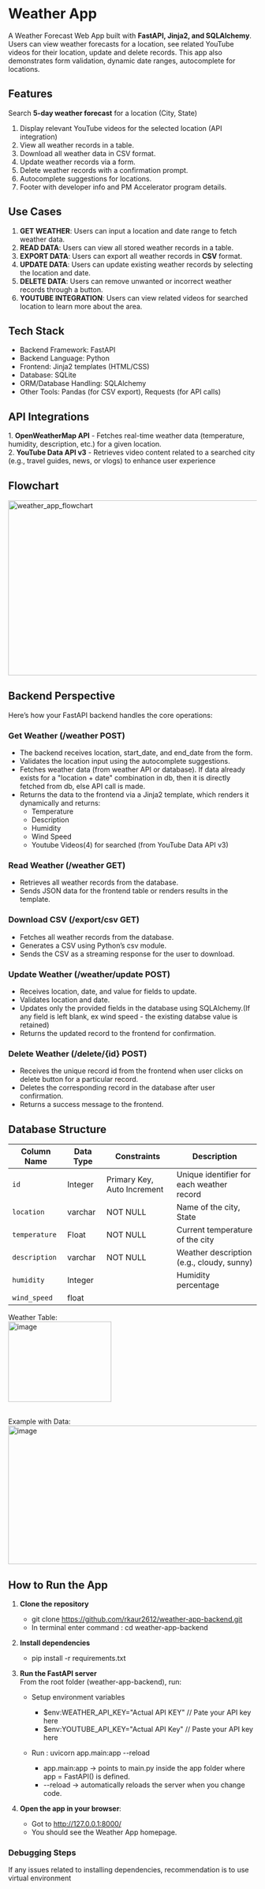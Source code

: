 <h1>Weather App</h1>

A Weather Forecast Web App built with <b>FastAPI, Jinja2, and SQLAlchemy</b>. Users can view weather forecasts for a location, see related YouTube videos for their location, update and delete records. This app also demonstrates form validation, dynamic date ranges, autocomplete for locations.

<h2>Features</h2>

Search <b>5-day weather forecast</b> for a location (City, State)
<ol>
<li>Display relevant YouTube videos for the selected location (API integration)</li>
<li>View all weather records in a table.</li>
<li>Download all weather data in CSV format.</li>
<li>Update weather records via a form.</li>
<li>Delete weather records with a confirmation prompt.</li>
<li>Autocomplete suggestions for locations.</li>
<li>Footer with developer info and PM Accelerator program details.</li>
</ol>

<h2>Use Cases</h2>

1. <b>GET WEATHER</b>: Users can input a location and date range to fetch weather data.
2. <b>READ DATA</b>: Users can view all stored weather records in a table.
3. <b>EXPORT DATA</b>: Users can export all weather records in <b>CSV</b> format.
4. <b>UPDATE DATA</b>: Users can update existing weather records by selecting the location and date.
5. <b>DELETE DATA</b>: Users can remove unwanted or incorrect weather records through a button.
6. <b>YOUTUBE INTEGRATION</b>: Users can view related videos for searched location to learn more about the area.

<h2>Tech Stack</h2>
<ul>
<li>Backend Framework: FastAPI</li>
<li>Backend Language: Python</li>
<li>Frontend: Jinja2 templates (HTML/CSS)</li>
<li>Database: SQLite</li>
<li>ORM/Database Handling: SQLAlchemy</li>
<li>Other Tools: Pandas (for CSV export), Requests (for API calls)</li>
</ul>

<h2>API Integrations</h2>
1. <b>OpenWeatherMap API</b> - Fetches real-time weather data (temperature, humidity, description, etc.) for a given location.<br/>
2. <b>YouTube Data API v3</b> - Retrieves video content related to a searched city (e.g., travel guides, news, or vlogs) to enhance user experience

<h2>Flowchart</h2>
<img width="768" height="355" alt="weather_app_flowchart" src="https://github.com/user-attachments/assets/74554119-12d5-44ec-b1ff-e6b1c4c6b9fd" />

<h2>Backend Perspective</h2>

Here’s how your FastAPI backend handles the core operations:

<h3>Get Weather (/weather POST)</h3>

- The backend receives location, start_date, and end_date from the form.
- Validates the location input using the autocomplete suggestions.
- Fetches weather data (from weather API or database). If data already exists for a "location + date" combination in db, then it is directly fetched from db, else API call is made.
- Returns the data to the frontend via a Jinja2 template, which renders it dynamically and returns:
   - Temperature
   - Description
   - Humidity
   - Wind Speed
   - Youtube Videos(4) for searched (from YouTube Data API v3)
 
<h3>Read Weather (/weather GET)</h3>

- Retrieves all weather records from the database.
- Sends JSON data for the frontend table or renders results in the template.

<h3>Download CSV (/export/csv GET)</h3>

- Fetches all weather records from the database.
- Generates a CSV using Python’s csv module.
- Sends the CSV as a streaming response for the user to download.

<h3>Update Weather (/weather/update POST)</h3>

- Receives location, date, and value for fields to update.
- Validates location and date.
- Updates only the provided fields in the database using SQLAlchemy.(If any field is left blank, ex wind speed - the existing databse value is retained)
- Returns the updated record to the frontend for confirmation.

<h3>Delete Weather (/delete/{id} POST)</h3>

- Receives the unique record id from the frontend when user clicks on delete button for a particular record.
- Deletes the corresponding record in the database after user confirmation.
- Returns a success message to the frontend.

<h2>Database Structure</h2>

| Column Name   | Data Type | Constraints                 | Description                               |
| ------------- | --------- | --------------------------- | ----------------------------------------- |
| `id`          | Integer   | Primary Key, Auto Increment | Unique identifier for each weather record |
| `location`    | varchar   | NOT NULL                    | Name of the city, State                   |
| `temperature` | Float     | NOT NULL                    | Current temperature of the city           |
| `description` | varchar   | NOT NULL                    | Weather description (e.g., cloudy, sunny) |
| `humidity`    | Integer   |                             | Humidity percentage                       |
| `wind_speed`  | float     |                             |                                           |




Weather Table:<br/>
<img width="209" height="163" alt="image" src="https://github.com/user-attachments/assets/31579ec1-e516-4dc8-b112-a8721e55fa3f" />

<br/>Example with Data:<br/>
<img width="583" height="281" alt="image" src="https://github.com/user-attachments/assets/118fbad4-dafc-4a84-8e39-18fed64c291d" />

<h2>How to Run the App</h2>

1. <b>Clone the repository</b>
   - git clone https://github.com/rkaur2612/weather-app-backend.git
   - In terminal enter command : cd weather-app-backend

2. <b>Install dependencies</b>
   - pip install -r requirements.txt

3. <b>Run the FastAPI server</b><br/>
   From the root folder (weather-app-backend), run:
   - Setup environment variables
      - $env:WEATHER_API_KEY="Actual API KEY" // Pate your API key here
      - $env:YOUTUBE_API_KEY="Actual API Key" // Paste your API key here
   
   - Run :  uvicorn app.main:app --reload

       - app.main:app → points to main.py inside the app folder where app = FastAPI() is defined.
       - --reload → automatically reloads the server when you change code.

5. <b>Open the app in your browser</b>:
   - Got to http://127.0.0.1:8000/
   - You should see the Weather App homepage.


<H3>Debugging Steps</H3>
If any issues related to installing dependencies, recommendation is to use virtual environment





